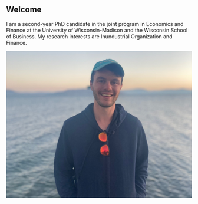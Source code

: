 ## Welcome

I am a second-year PhD candidate in the joint program in Economics and Finance at the University of Wisconsin-Madison and the Wisconsin School of Business. My research interests are Inundustrial Organization and Finance.

![Personal Photo](/IMG_9687_edit.jpg)
